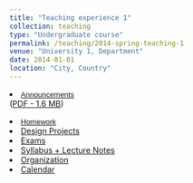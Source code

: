 ```yaml
---
title: "Teaching experience 1"
collection: teaching
type: "Undergraduate course"
permalink: /teaching/2014-spring-teaching-1
venue: "University 1, Department"
date: 2014-01-01
location: "City, Country"
---
```


<li><font face="Arial" size="2"><a href="http://www.brown.edu/Departments/Engineering/Courses/En221/announcements.html">Announcements</a></font></li>  (<a href="https://github.com/V1087/V1087.github.io/blob/master/assets/Development%20and%20materials%20characteristics%20of%20fly%20ash-%20slag-based%20grout%20for%20use%20in%20sulfate-rich%20environments.pdf">PDF - 1.6 MB</a>)</p>
   <li><font face="Arial" size="2"><a href="http://www.brown.edu/Departments/Engineering/Courses/En221/Homework/homework.html">Homework</a></font></li>
   <li><a href="http://www.brown.edu/Departments/Engineering/Courses/En221/Projects/projects.html">Design Projects</a>
   </li>
   <li><a href="http://www.brown.edu/Departments/Engineering/Courses/En221/Exams/exams.html">Exams</a></li>
   <li><a href="http://www.brown.edu/Departments/Engineering/Courses/En221/Notes/notes.html">
     Syllabus + Lecture Notes</a></li>
   <li><a href="http://www.brown.edu/Departments/Engineering/Courses/En221/organization.html">Organization</a></li>
   <li><a href="http://www.brown.edu/Departments/Engineering/Courses/En221/calendar.html">Calendar</a></li>
 </ul>
 </font>
